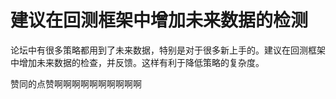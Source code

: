 # 建议在回测框架中增加未来数据的检测

论坛中有很多策略都用到了未来数据，特别是对于很多新上手的。建议在回测框架中增加未来数据的检查，并反馈。这样有利于降低策略的复杂度。

赞同的点赞啊啊啊啊啊啊啊啊啊啊